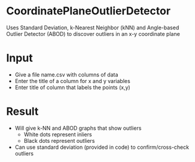 # CoordinatePlaneOutlierDetector
Uses Standard Deviation, k-Nearest Neighbor (kNN) and Angle-based Outlier Detector (ABOD) to discover outliers in an x-y coordinate plane

# Input
- Give a file name.csv with columns of data
- Enter the title of a column for x and y variables
- Enter title of column that labels the points (x,y)

# Result
- Will give k-NN and ABOD graphs that show outliers
  - White dots represent inliers
  - Black dots represent outliers
- Can use standard deviation (provided in code) to confirm/cross-check outliers
